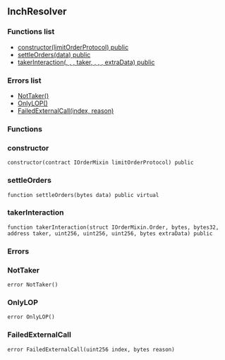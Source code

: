 
## InchResolver

### Functions list
- [constructor(limitOrderProtocol) public](#constructor)
- [settleOrders(data) public](#settleorders)
- [takerInteraction(, , , taker, , , , extraData) public](#takerinteraction)

### Errors list
- [NotTaker() ](#nottaker)
- [OnlyLOP() ](#onlylop)
- [FailedExternalCall(index, reason) ](#failedexternalcall)

### Functions
### constructor

```solidity
constructor(contract IOrderMixin limitOrderProtocol) public
```

### settleOrders

```solidity
function settleOrders(bytes data) public virtual
```

### takerInteraction

```solidity
function takerInteraction(struct IOrderMixin.Order, bytes, bytes32, address taker, uint256, uint256, uint256, bytes extraData) public
```

### Errors
### NotTaker

```solidity
error NotTaker()
```

### OnlyLOP

```solidity
error OnlyLOP()
```

### FailedExternalCall

```solidity
error FailedExternalCall(uint256 index, bytes reason)
```

